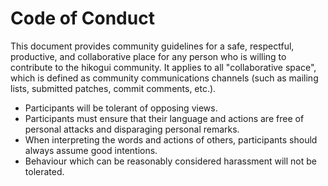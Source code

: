 Code of Conduct
===============

This document provides community guidelines for a safe, respectful,
productive, and collaborative place for any person who is willing to
contribute to the hikogui community. It applies to all
"collaborative space", which is defined as community communications
channels (such as mailing lists, submitted patches, commit comments, etc.).

 - Participants will be tolerant of opposing views.
 - Participants must ensure that their language and actions are free
   of personal attacks and disparaging personal remarks.
 - When interpreting the words and actions of others, participants should
   always assume good intentions.
 - Behaviour which can be reasonably considered harassment will not be
   tolerated.
